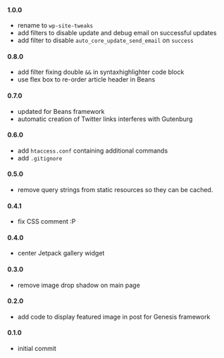 #### 1.0.0
* rename to `wp-site-tweaks`
* add filters to disable update and debug email on successful updates
* add filter to disable `auto_core_update_send_email` on `success`

#### 0.8.0
* add filter fixing double `&&` in syntaxhighlighter code block
* use flex box to re-order article header in Beans

#### 0.7.0
* updated for Beans framework
* automatic creation of Twitter links interferes with Gutenburg

#### 0.6.0
* add `htaccess.conf` containing additional commands
* add `.gitignore`

#### 0.5.0
* remove query strings from static resources so they can be cached.

#### 0.4.1
* fix CSS comment :P

#### 0.4.0
* center Jetpack gallery widget

#### 0.3.0
* remove image drop shadow on main page

#### 0.2.0
* add code to display featured image in post for Genesis framework

#### 0.1.0
* initial commit
